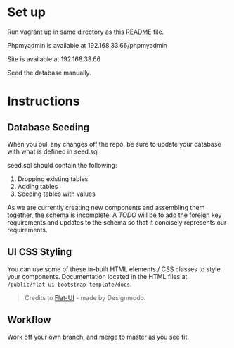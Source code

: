# Set up

Run vagrant up in same directory as this README file.

Phpmyadmin is available at 192.168.33.66/phpmyadmin

Site is available at 192.168.33.66

Seed the database manually.

# Instructions

## Database Seeding

When you pull any changes off the repo, be sure to update your database with
what is defined in seed.sql

seed.sql should contain the following:

1. Dropping existing tables
2. Adding tables
3. Seeding tables with values

As we are currently creating new components and assembling them together, the
schema is incomplete. A *TODO* will be to add the foreign key requirements and
updates to the schema so that it concisely represents our requirements.

## UI CSS Styling
You can use some of these in-built HTML elements / CSS classes to style your
components. Documentation located in the HTML files at  `/public/flat-ui-bootstrap-template/docs`.

> Credits to [Flat-UI](https://designmodo.github.io/Flat-UI) - made by Designmodo.

## Workflow

Work off your own branch, and merge to master as you see fit.
